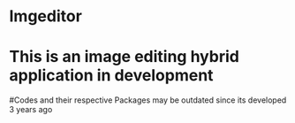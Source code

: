 # Imgeditor

# This is an image editing hybrid application in development

#Codes and their respective Packages may be outdated since its developed 3 years ago
